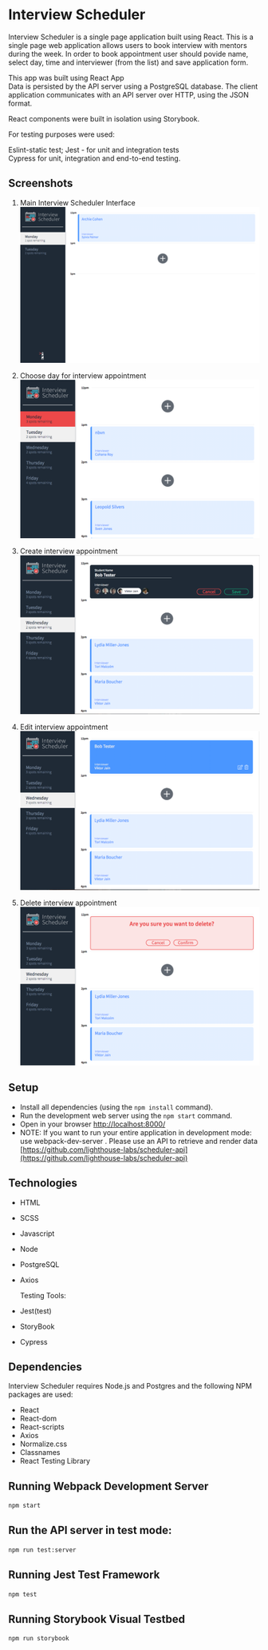 # Interview Scheduler

Interview Scheduler is a single page application built using React. 
This is a single page web application allows users to book interview with mentors during the week. 
In order to book appointment user should povide name, select day, time and interviewer (from the list) and save application form.


This app was built using React App  
Data is persisted by the API server using a PostgreSQL database. The client application communicates with an API server over HTTP, using the JSON format. 

React components were built in isolation using Storybook.

For testing purposes were used: 

Eslint-static test;
Jest - for unit and integration tests  
Cypress for unit, integration and end-to-end testing.


## Screenshots

1. Main Interview Scheduler Interface
!["Main Interview Scheduler Interface"](https://github.com/tonyloba/scheduler/blob/master/docs/main_page.png)

2. Choose day for interview appointment
!["Choose day for appointment"](https://github.com/tonyloba/scheduler/blob/master/docs/choose_day.png)

3. Create interview appointment
!["Create appointment"](https://github.com/tonyloba/scheduler/blob/master/docs/create_interview.png)

4. Edit interview appointment
!["Edit appointment"](https://github.com/tonyloba/scheduler/blob/master/docs/edit_interview.png)

5. Delete interview appointment
!["Delete appointment"](https://github.com/tonyloba/scheduler/blob/master/docs/delete_interview.png)

## Setup

- Install all dependencies (using the `npm install` command).
- Run the development web server using the `npm start` command.
- Open in your browser [http://localhost:8000/](http://localhost:8000/)
- NOTE: If you want to run your entire application in development mode: use webpack-dev-server . Please use an API to retrieve and render data [https://github.com/lighthouse-labs/scheduler-api](https://github.com/lighthouse-labs/scheduler-api)

## Technologies

- HTML
- SCSS
- Javascript
- Node
- PostgreSQL
- Axios
  
  Testing Tools:
- Jest(test)
- StoryBook
- Cypress


## Dependencies

Interview Scheduler requires Node.js and Postgres and the following NPM packages are used:

- React
- React-dom
- React-scripts
- Axios
- Normalize.css
- Classnames
- React Testing Library

## Running Webpack Development Server

```sh
npm start
```

## Run the API server in test mode:

```sh
npm run test:server
```

## Running Jest Test Framework

```sh
npm test
```

## Running Storybook Visual Testbed

```sh
npm run storybook
```
